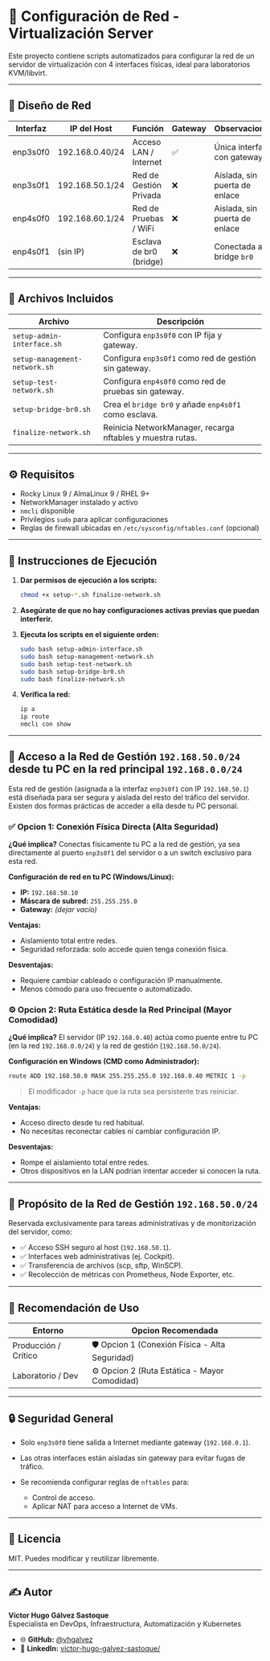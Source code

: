 # 📧 Configuración de Red - Virtualización Server

Este proyecto contiene scripts automatizados para configurar la red de un servidor de virtualización con 4 interfaces físicas, ideal para laboratorios KVM/libvirt.

---

## 🧽 Diseño de Red

| Interfaz | IP del Host     | Función                 | Gateway | Observaciones                 |
| -------- | --------------- | ----------------------- | ------- | ----------------------------- |
| enp3s0f0 | 192.168.0.40/24 | Acceso LAN / Internet   | ✅       | Única interfaz con gateway    |
| enp3s0f1 | 192.168.50.1/24 | Red de Gestión Privada  | ❌       | Aislada, sin puerta de enlace |
| enp4s0f0 | 192.168.60.1/24 | Red de Pruebas / WiFi   | ❌       | Aislada, sin puerta de enlace |
| enp4s0f1 | (sin IP)        | Esclava de br0 (bridge) | ❌       | Conectada al bridge `br0`     |

---

## 📂 Archivos Incluidos

| Archivo                       | Descripción                                                |
| ----------------------------- | ---------------------------------------------------------- |
| `setup-admin-interface.sh`    | Configura `enp3s0f0` con IP fija y gateway.                |
| `setup-management-network.sh` | Configura `enp3s0f1` como red de gestión sin gateway.      |
| `setup-test-network.sh`       | Configura `enp4s0f0` como red de pruebas sin gateway.      |
| `setup-bridge-br0.sh`         | Crea el `bridge br0` y añade `enp4s0f1` como esclava.      |
| `finalize-network.sh`         | Reinicia NetworkManager, recarga nftables y muestra rutas. |

---

## ⚙️ Requisitos

* Rocky Linux 9 / AlmaLinux 9 / RHEL 9+
* NetworkManager instalado y activo
* `nmcli` disponible
* Privilegios `sudo` para aplicar configuraciones
* Reglas de firewall ubicadas en `/etc/sysconfig/nftables.conf` (opcional)

---

## 🚀 Instrucciones de Ejecución

1. **Dar permisos de ejecución a los scripts:**

   ```bash
   chmod +x setup-*.sh finalize-network.sh
   ```

2. **Asegúrate de que no hay configuraciones activas previas que puedan interferir.**

3. **Ejecuta los scripts en el siguiente orden:**

   ```bash
   sudo bash setup-admin-interface.sh
   sudo bash setup-management-network.sh
   sudo bash setup-test-network.sh
   sudo bash setup-bridge-br0.sh
   sudo bash finalize-network.sh
   ```

4. **Verifica la red:**

   ```bash
   ip a
   ip route
   nmcli con show
   ```

---

## 🌟 Acceso a la Red de Gestión `192.168.50.0/24` desde tu PC en la red principal `192.168.0.0/24`

Esta red de gestión (asignada a la interfaz `enp3s0f1` con IP `192.168.50.1`) está diseñada para ser segura y aislada del resto del tráfico del servidor. Existen dos formas prácticas de acceder a ella desde tu PC personal.

### ✅ Opcion 1: Conexión Física Directa (Alta Seguridad)

**¿Qué implica?**
Conectas físicamente tu PC a la red de gestión, ya sea directamente al puerto `enp3s0f1` del servidor o a un switch exclusivo para esta red.

**Configuración de red en tu PC (Windows/Linux):**

* **IP:** `192.168.50.10`
* **Máscara de subred:** `255.255.255.0`
* **Gateway:** *(dejar vacío)*

**Ventajas:**

* Aislamiento total entre redes.
* Seguridad reforzada: solo accede quien tenga conexión física.

**Desventajas:**

* Requiere cambiar cableado o configuración IP manualmente.
* Menos cómodo para uso frecuente o automatizado.

### ⚙️ Opcion 2: Ruta Estática desde la Red Principal (Mayor Comodidad)

**¿Qué implica?**
El servidor (IP `192.168.0.40`) actúa como puente entre tu PC (en la red `192.168.0.0/24`) y la red de gestión (`192.168.50.0/24`).

**Configuración en Windows (CMD como Administrador):**

```cmd
route ADD 192.168.50.0 MASK 255.255.255.0 192.168.0.40 METRIC 1 -p
```

> El modificador `-p` hace que la ruta sea persistente tras reiniciar.

**Ventajas:**

* Acceso directo desde tu red habitual.
* No necesitas reconectar cables ni cambiar configuración IP.

**Desventajas:**

* Rompe el aislamiento total entre redes.
* Otros dispositivos en la LAN podrían intentar acceder si conocen la ruta.

---

## 🔐 Propósito de la Red de Gestión `192.168.50.0/24`

Reservada exclusivamente para tareas administrativas y de monitorización del servidor, como:

* ✅ Acceso SSH seguro al host (`192.168.50.1`).
* ✅ Interfaces web administrativas (ej. Cockpit).
* ✅ Transferencia de archivos (scp, sftp, WinSCP).
* ✅ Recolección de métricas con Prometheus, Node Exporter, etc.

---

## 📌 Recomendación de Uso

| Entorno              | Opcion Recomendada                              |
| -------------------- | ----------------------------------------------- |
| Producción / Crítico | 🛡️ Opcion 1 (Conexión Física - Alta Seguridad) |
| Laboratorio / Dev    | ⚙️ Opcion 2 (Ruta Estática - Mayor Comodidad)   |

---

## 🔒 Seguridad General

* Solo `enp3s0f0` tiene salida a Internet mediante gateway (`192.168.0.1`).
* Las otras interfaces están aisladas sin gateway para evitar fugas de tráfico.
* Se recomienda configurar reglas de `nftables` para:

  * Control de acceso.
  * Aplicar NAT para acceso a Internet de VMs.

---

## 📄 Licencia

MIT. Puedes modificar y reutilizar libremente.

---

## ✍️ Autor

**Víctor Hugo Gálvez Sastoque**  
Especialista en DevOps, Infraestructura, Automatización y Kubernetes

- 🌐 **GitHub:** [@vhgalvez](https://github.com/vhgalvez)  
- 💼 **LinkedIn:** [victor-hugo-galvez-sastoque/](https://www.linkedin.com/in/victor-hugo-galvez-sastoque/)

